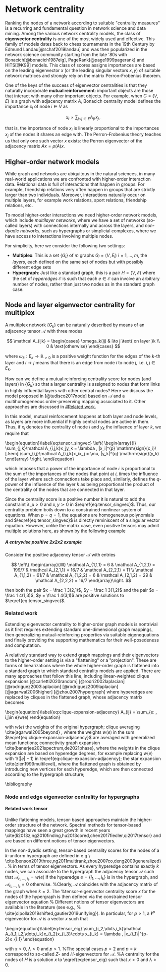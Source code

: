 # Network centrality

Ranking the nodes of a network according to suitable "centrality measures" is a recurring and fundamental question in network science and data mining.  Among the various  network centrality models,  the class of **eigenvector centrality** is one of the most widely used and effective. This family of models  dates back to chess tournaments in the 19th Century by Edmund Landau[@schaf2019landau] and was then  popularized in the network science community starting from the late '80s with Bonacich[@bonacich1987eig], PageRank[@page1999pagerank] and HITS[@K99] models. This class of scores assigns importances  are based on the leading eigenvector $x$ (or the leading singular vectors $x,y$) of suitable network matrices and strongly rely on the matrix Perron-Frobenius theorem. 

One of the keys of the success of eigenvector  centralities is that they naturally incorporate **mutual reinforcement**: important objects are those that interact with many other important objects. For example, when $G=(V,E)$ is a graph with adjacency matrix $A$, Bonacich centrality model defines the importance $x_i$ of node $i\in V$ as 


$$
x_i\propto \sum_{j: \, ij\in E} A_{ij} \, x_j\, ,
$$

that is, the importance of node $x_i$ is linearly proportional to the importances $x_j$ of the nodes it shares an edge with. The Perron-Frobenius theory teaches us that only one such vector $x$ exists: the Perron eigenvector of the adjacency matrix $Ax=\rho(A)x$.



## Higher-order network models

While graph and networks are ubiquitous in the natural sciences, in many real-world applications we  are confronted with higher-order interaction data. Relational data is full of interactions that happen in groups. For example, friendship relations very often happen in groups that are strictly larger than two individuals.  Moreover, interactions naturally occur on multiple layers, for example  work relations, sport relations, friendship relations, etc.  

To model higher-order interactions we need higher-order network models, which include *multilayer networks*,  where we have a set of networks (so-called layers) with connections internally  and  across the layers, and *non-dyadic networks*, such as hypergraphs or simplicial complexes, where we have access to interactions involving multiple nodes. 


For simplicity, here we consider the following two settings:  

- **Multiplex**: This is a set $\{G_i\}$ of $m$ graphs $G_i=(V,E_i)$ $i=1,\dots,m$, the *layers*, each defined on the same set of nodes but with possibly different edge sets 
- **Hypergraph**: Just like a standard graph, this is a pair $H=(V,\mathcal E)$ where the set of *hyperedges* $\mathcal E$ is such that each $e\in \mathcal E$ can involve an arbitrary number of nodes, rather than just two nodes as in the standard graph case. 

<!-- Here we focus on the hypergraph setting, where  interactions across multiple nodes are described by a hypergraph $H=(V,E)$, made by a set of nodes $V=\{1,\dots,n\}$ and a set of hyperedges $E$ where each $e\in E$ can involve an arbitrary number of nodes, rather than just two nodes as in the standard graph case.  -->

<!-- <center>
<img style="width:8rem" src="../img/coauthorship-hypergraph.png" alt="hypergraph" />
</center> -->







## Node and layer eigenvector centrality for multiplex 
A multiplex network $\{G_k\}$ can be naturally described by means of an adjacency tensor $\mathcal A$ with three modes

$$
\mathcal A_{ijk} = \begin{cases}
\omega_k(ij) & i\to j \text{ on layer }k \\
0 & \text{otherwise}
\end{cases}
$$ 

where $\omega_k:E_k\to \mathbb R_{>0}$ is a positive weight function for the edges of the $k$-th layer and $i\to j$ means that there is an edge from node $i$ to node $j$, i.e. $i,j\in E_k$. 

How can we define a mutual reinforcing centrality score for nodes (and layers) in $\{G_k\}$ so that a larger  centrality is assigned to nodes that form  links  in  highly  influential  layers with other central nodes? Here we discuss the model proposed in [@tudisco2017node] based on $\mathcal A$ and a multihomogeneous order-preserving mapping associated to it.  Other approaches are discussed in [#Related work](#related-work). 

In this model, mutual reinforcement happens at both layer and node levels, as layers are more influential if highly central nodes are active in them. Thus, if $x_i$ denotes the centrality of node $i$ and $y_k$ the influence of layer $k$, we require that 

\begin{equation}\label{eq:tensor_singvec}
\left\{
\begin{array}{l}
    \sum_{j,k}\mathcal A_{i,j,k}x_jy_k = \lambda \, |x_i|^{p} \mathrm{sign}(x_i)\\[.5em] \sum_{i,j}\mathcal A_{i,j,k}x_ix_j = \mu\,   |y_k|^{q} \mathrm{sign}(y_k)
\end{array}
\right.
\end{equation}

which imposes that a power of the importance of node $i$ is proportional to the sum of the importances of the nodes that point at $i$, times the influence of the layer where such connections take place and, similarly, defines the $q$-power of the influence of the layer $k$ as being proportional the product of the centrality of the nodes that are connected in that layer. 

<!-- $$x_i \propto \sum_{jk}\mathcal A_{ijk}x_jy_k \quad  \text{ and } \quad y_k \propto \sum_{ij}\mathcal A_{ijk}x_ix_j$$ -->


Since the centrality score is a positive number it is natural to add the constraint $\lambda,\mu>0$ and $x,y\succ 0$ in $\eqref{eq:tensor_singvec}$. Thus, our centrality problem boils down to a constrained nonlinear system of equations. When $p=q=1$, the equations are homogeneous polynomials and $\eqref{eq:tensor_singvec}$ is directly reminiscent of a singular vector equation. However, unlike the matrix case, even positive tensors may admit multiple solutions here, as shown by the following example

##### A entrywise positive 2x2x2 example
Consider the positive adjacency tensor $\mathcal A$ with entries 

$$
\left\{
\begin{array}{llll} 
\mathcal A_{1,1,1} = 6 & \mathcal A_{1,2,1} = 199/7 & \mathcal A_{2,1,1} = 16/7 & \mathcal A_{2,2,1} = 11 \\ 
\mathcal A_{1,1,2} = 61/7 &  \mathcal A_{1,2,2} = 6 & \mathcal A_{2,1,2} = 29 & \mathcal A_{2,2,2} = 16/7
\end{array}\right.
$$

then both the pair 
$x = \frac 1 3(2,1)$, $y = \frac 1 3(1,2)$ and the pair $x = \frac 1 4(1,3)$,  $y  = \frac 1 4(3,1)$ are positive solutions to $\eqref{eq:tensor_singvec}$.


### Related work 

Extending eigenvector centrality to higher-order graph models is nontrivial as it first requires extending standard one-dimensional graph mappings, then generalizing mutual-reinforcing properties via suitable eigenequations and finally providing the supporting mathematics for their well-posedeness and computation. 

A relatively standard way to extend graph mappings and their eigenvectors to the higher-order setting is via a "flattening" or a "projection". These are forms of linearizations where the whole higher-order graph is flattened into a standard graph to which standard centrality models are applied.  There are many approaches that follow this line, including linear-weighted clique expansions [@carletti2020random] [@rodri2002laplacian] [@rodriguez2003laplacian] [@rodriguez2009laplacian] [@agarwal2006higher] [@zhou2007hypergraph]  where hyperedges are replaced by cliques in the flattened graph, whose adjacency matrix becomes 

\begin{equation}\label{eq:clique-expansion-adjacency}
    A_{ij} = \sum_{e: \, i,j\in e}w(e) 
\end{equation}

with $w(e)$ the weights of the original hypergraph; clique averaging  \cite{agarwal2005beyond} , where  the weights $w(e)$ in the sum $\eqref{eq:clique-expansion-adjacency}$  are averaged with generalized mean functions;  connectivity graph expansion \cite{banerjee2021spectrum,de2021phase}, where the weights in the clique expansion are based on hyperedge degrees, for example replacing $w(e)$ with $1/(|e|-1)$ in \eqref{eq:clique-expansion-adjacency}; the  star expansion \cite{zien1999multilevel}, where the flattened graph is obtained by introducing new vertices for each hyperedge, which are then connected according to the hypergraph structure;   


\bibliography










### Node and edge eigenvector centrality for hypergraphs 



#### Related work tensor
Unlike flattening models, tensor-based approaches maintain the higher-order structure of the network. Spectral methods for tensor-based mappings have seen a great growth in recent years \cite{li2013z,ng2010finding,hu2013cored,chen2017fiedler,qi2017tensor} and are based on different notions of tensor eigenvectors.

In the non-dyadic setting, tensor-based centrality scores for the nodes of a $k$-uniform hypergraph are defined in e.g.\  \cite{benson2019three,ng2011multirank,zhou2007co,deng2009generalized}. %  in terms of tensor eigenvectors. 
As every hyperedge contains exactly $k$ nodes, we can associate to the hypergraph the adjacency tensor  $\mathcal A$ such that $\mathcal A_{i_1,\dots,i_k} = w(e)$ if the hyperedge $e = \{i_1,\dots,i_k\}$ is in the hypergraph, and $\mathcal A_{i_1,\dots,i_k}=0$ otherwise. %Clearly, $\mathcal A$ coincides with the adjacency matrix of the graph when $k=2$. 
The %tensor-eigenvector 
centrality score $x$  for the nodes of the hypergraph is then defined via the constrained tensor eigenvector equation
% Different notions of tensor eigenvectors are available in the literature (see e.g.,
% \cite{cipolla2019shifted,gautier2019unifying}). In particular, for $p>1$, a $\ell^p$  eigenvector for $\mathcal A$ is a vector $x$ such that 

\begin{equation}\label{eq:tensor_eig}
    \sum_{i_2,\dots,i_k}\mathcal A_{i_1,i_2,\dots,i_k}x_{i_2}x_{i_3}\cdots x_{i_k} = \lambda \, |x_{i_1}|^{p-2}x_{i_1} 
\end{equation}

with $x>0$, $\lambda>0$ and $p>1$.
%The special cases $p=2$ and $p={k}$ correspond to so-called $Z$- and $H$-eigenvectors for $\mathcal A$. %A centrality for the nodes of $H$ is a solution $x$ to \eqref{eq:tensor_eig} such that $x>0$ and $\lambda>0$.
